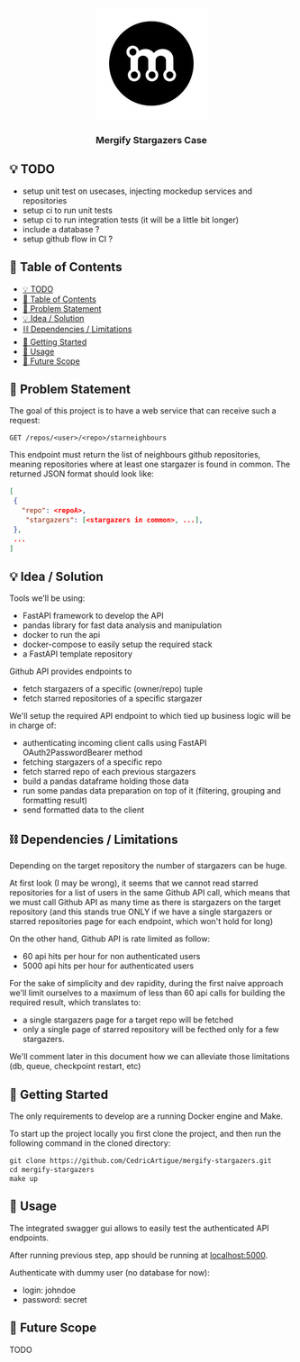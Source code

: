 <p align="center">
  <a href="" rel="noopener">
 <img src="./logo.png" alt="Project logo"></a>
</p>
<h3 align="center">Mergify Stargazers Case</h3>

## 💡 TODO <a name = "todo"></a>
- setup unit test on usecases, injecting mockedup services and repositories
- setup ci to run unit tests
- setup ci to run integration tests (it will be a little bit longer)
- include a database ?
- setup github flow in CI ?

## 📝 Table of Contents

- [💡 TODO ](#-todo-)
- [📝 Table of Contents](#-table-of-contents)
- [🧐 Problem Statement ](#-problem-statement-)
- [💡 Idea / Solution ](#-idea--solution-)
- [⛓️ Dependencies / Limitations ](#️-dependencies--limitations-)
- [🏁 Getting Started ](#-getting-started-)
- [🎈 Usage ](#-usage-)
- [🚀 Future Scope ](#-future-scope-)

## 🧐 Problem Statement <a name = "problem_statement"></a>

The goal of this project is to have a web service that can receive such a request:
```
GET /repos/<user>/<repo>/starneighbours
```
This endpoint must return the list of neighbours github repositories, meaning repositories where at least one stargazer is found in common.
The returned JSON format should look like:
```json
[
 {
   "repo": <repoA>,
    "stargazers": [<stargazers in common>, ...],
 },
 ...
]
```

## 💡 Idea / Solution <a name = "idea"></a>

Tools we'll be using:
- FastAPI framework to develop the API
- pandas library for fast data analysis and manipulation
- docker to run the api
- docker-compose to easily setup the required stack
- a FastAPI template repository

Github API provides endpoints to
- fetch stargazers of a specific (owner/repo) tuple 
- fetch starred repositories of a specific stargazer

We'll setup the required API endpoint to which tied up business logic will be in charge of:
- authenticating incoming client calls using FastAPI OAuth2PasswordBearer method
- fetching stargazers of a specific repo
- fetch starred repo of each previous stargazers
- build a pandas dataframe holding those data
- run some pandas data preparation on top of it \(filtering, grouping and formatting result)
- send formatted data to the client

## ⛓️ Dependencies / Limitations <a name = "limitations"></a>
Depending on the target repository the number of stargazers can be huge. 

At first look (I may be wrong), it seems that we cannot read starred repositories for a list of users in the same Github API call, which means that we must call Github API as many time as there is stargazers on the target repository (and this stands true ONLY if we have a single stargazers or starred repositories page for each endpoint, which won't hold for long)

On the other hand, Github API is rate limited as follow:
- 60 api hits per hour for non authenticated users
- 5000 api hits per hour for authenticated users

For the sake of simplicity and dev rapidity, during the first naive approach we'll limit ourselves to a maximum of less than 60 api calls for building the required result, which translates to:
- a single stargazers page for a target repo will be fetched
- only a single page of starred repository will be fecthed only for a few stargazers.

We'll comment later in this document how we can alleviate those limitations (db, queue, checkpoint restart, etc)

## 🏁 Getting Started <a name = "getting_started"></a>

The only requirements to develop are a running Docker engine and Make.

To start up the project locally you first clone the project, and then run the following command in the cloned directory:

```shell
git clone https://github.com/CedricArtigue/mergify-stargazers.git
cd mergify-stargazers
make up
```

## 🎈 Usage <a name="usage"></a>

The integrated swagger gui allows to easily test the authenticated API endpoints.

After running previous step, app should be running at [localhost:5000](http://localhost:5000).

Authenticate with dummy user (no database for now):
- login: johndoe
- password: secret 


## 🚀 Future Scope <a name = "future_scope"></a>

TODO